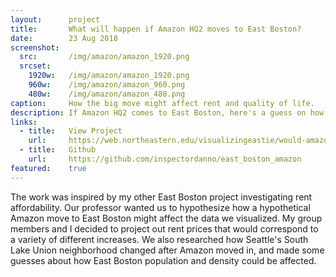 ```yaml
---
layout:      project
title:       What will happen if Amazon HQ2 moves to East Boston?
date:        23 Aug 2018
screenshot:
  src:       /img/amazon/amazon_1920.png
  srcset:
    1920w:   /img/amazon/amazon_1920.png
    960w:    /img/amazon/amazon_960.png
    480w:    /img/amazon/amazon_480.png
caption:     How the big move might affect rent and quality of life.
description: If Amazon HQ2 comes to East Boston, here's a guess on how quality of life will change.
links:
  - title:   View Project
    url:     https://web.northeastern.edu/visualizingeastie/would-amazon-hq2-drive-rents-even-higher/
  - title:   Github
    url:     https://github.com/inspectordanno/east_boston_amazon
featured:    true
---
```

The work was inspired by my other East Boston project investigating rent affordability. Our professor wanted us to hypothesize how a hypothetical Amazon move to East Boston might affect the data we visualized. My group members and I decided to project out rent prices that would correspond to a variety of different increases. We also researched how Seattle's South Lake Union neighborhood changed after Amazon moved in, and made some guesses about how East Boston population and density could be affected.